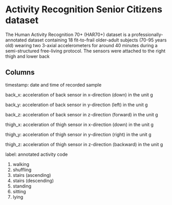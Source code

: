 # Activity Recognition Senior Citizens dataset

The Human Activity Recognition 70+ (HAR70+) dataset is a professionally-annotated dataset containing 18 fit-to-frail older-adult subjects (70-95 years old) wearing two 3-axial accelerometers for around 40 minutes during a semi-structured free-living protocol. The sensors were attached to the right thigh and lower back

## Columns

timestamp: date and time of recorded sample

back_x: acceleration of back sensor in x-direction (down) in the unit g

back_y: acceleration of back sensor in y-direction (left) in the unit g

back_z: acceleration of back sensor in z-direction (forward) in the unit g

thigh_x: acceleration of thigh sensor in x-direction (down) in the unit g

thigh_y: acceleration of thigh sensor in y-direction (right) in the unit g

thigh_z: acceleration of thigh sensor in z-direction (backward) in the unit g

label: annotated activity code
1. walking
3. shuffling
4. stairs (ascending)
5. stairs (descending)
6. standing
7. sitting
8. lying